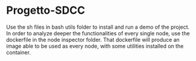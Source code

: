 # Progetto-SDCC
Use the sh files in bash utils folder to install and run a demo of the project.
In order to analyze deeper the functionalities of every single node, use the dockerfile in the node inspector folder.
That dockerfile will produce an image able to be used as every node, with some utilities installed on the container.
